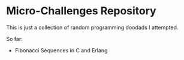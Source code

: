 # Micro-Challenges Repository

This is just a collection of random programming doodads I attempted.

So far:

* Fibonacci Sequences in C and Erlang
